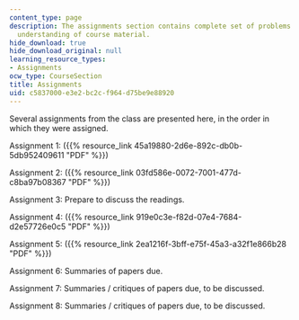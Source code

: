 ```yaml
---
content_type: page
description: The assignments section contains complete set of problems to test students
  understanding of course material.
hide_download: true
hide_download_original: null
learning_resource_types:
- Assignments
ocw_type: CourseSection
title: Assignments
uid: c5837000-e3e2-bc2c-f964-d75be9e88920
---
```


Several assignments from the class are presented here, in the order in which they were assigned.

Assignment 1: ({{% resource_link 45a19880-2d6e-892c-db0b-5db952409611 "PDF" %}})

Assignment 2: ({{% resource_link 03fd586e-0072-7001-477d-c8ba97b08367 "PDF" %}})

Assignment 3: Prepare to discuss the readings.

Assignment 4: ({{% resource_link 919e0c3e-f82d-07e4-7684-d2e57726e0c5 "PDF" %}})

Assignment 5: ({{% resource_link 2ea1216f-3bff-e75f-45a3-a32f1e866b28 "PDF" %}})

Assignment 6: Summaries of papers due.

Assignment 7: Summaries / critiques of papers due, to be discussed.

Assignment 8: Summaries / critiques of papers due, to be discussed.